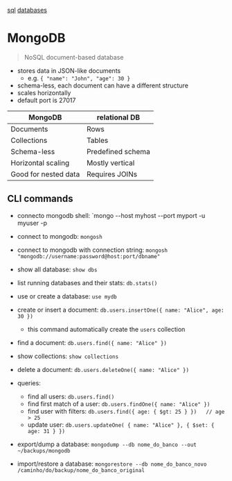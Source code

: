 [sql](./sql.md)
[databases](./databases.md)

# MongoDB

> NoSQL document-based database

- stores data in JSON-like documents
  - e.g. `{ "name": "John", "age": 30 }`
- schema-less, each document can have a different structure
- scales horizontally
- default port is 27017

| MongoDB | relational DB |
|---------|-----|
| Documents | Rows |
| Collections | Tables |
| Schema-less | Predefined schema |
| Horizontal scaling | Mostly vertical |
| Good for nested data | Requires JOINs |

## CLI commands

- connecto mongodb shell: `mongo --host myhost --port myport -u myuser -p

- connect to mongodb: `mongosh`
- connect to mongodb with connection string: `mongosh "mongodb://username:password@host:port/dbname"`
- show all database: `show dbs`
- list running databases and their stats: `db.stats()`
- use or create a database: `use mydb`
- create or insert a document: `db.users.insertOne({ name: "Alice", age: 30 })`
  - this command automatically create the `users` collection
- find a document: `db.users.find({ name: "Alice" })`
- show collections: `show collections`
- delete a document: `db.users.deleteOne({ name: "Alice" })`

- queries:
  - find all users: `db.users.find()`
  - find first match of a user: `db.users.findOne({ name: "Alice" })`
  - find user with filters: `db.users.find({ age: { $gt: 25 } })   // age > 25`
  - update user: `db.users.updateOne( { name: "Alice" }, { $set: { age: 31 } })`

- export/dump a database: `mongodump --db nome_do_banco --out ~/backups/mongodb`
- import/restore a database: `mongorestore --db nome_do_banco_novo /caminho/do/backup/nome_do_banco_original`


